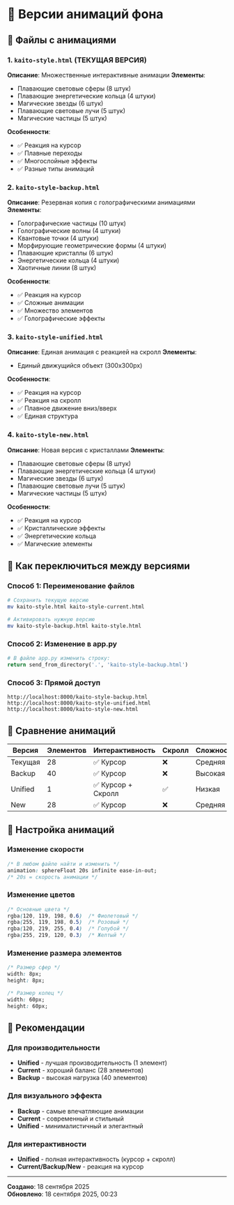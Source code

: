 # 🎨 Версии анимаций фона

## 📁 Файлы с анимациями

### 1. `kaito-style.html` (ТЕКУЩАЯ ВЕРСИЯ)
**Описание**: Множественные интерактивные анимации
**Элементы**:
- Плавающие световые сферы (8 штук)
- Плавающие энергетические кольца (4 штуки)
- Магические звезды (6 штук)
- Плавающие световые лучи (5 штук)
- Магические частицы (5 штук)

**Особенности**:
- ✅ Реакция на курсор
- ✅ Плавные переходы
- ✅ Многослойные эффекты
- ✅ Разные типы анимаций

### 2. `kaito-style-backup.html`
**Описание**: Резервная копия с голографическими анимациями
**Элементы**:
- Голографические частицы (10 штук)
- Голографические волны (4 штуки)
- Квантовые точки (4 штуки)
- Морфирующие геометрические формы (4 штуки)
- Плавающие кристаллы (6 штук)
- Энергетические кольца (4 штуки)
- Хаотичные линии (8 штук)

**Особенности**:
- ✅ Реакция на курсор
- ✅ Сложные анимации
- ✅ Множество элементов
- ✅ Голографические эффекты

### 3. `kaito-style-unified.html`
**Описание**: Единая анимация с реакцией на скролл
**Элементы**:
- Единый движущийся объект (300x300px)

**Особенности**:
- ✅ Реакция на курсор
- ✅ Реакция на скролл
- ✅ Плавное движение вниз/вверх
- ✅ Единая структура

### 4. `kaito-style-new.html`
**Описание**: Новая версия с кристаллами
**Элементы**:
- Плавающие световые сферы (8 штук)
- Плавающие энергетические кольца (4 штуки)
- Магические звезды (6 штук)
- Плавающие световые лучи (5 штук)
- Магические частицы (5 штук)

**Особенности**:
- ✅ Реакция на курсор
- ✅ Кристаллические эффекты
- ✅ Энергетические кольца
- ✅ Магические элементы

## 🎯 Как переключиться между версиями

### Способ 1: Переименование файлов
```bash
# Сохранить текущую версию
mv kaito-style.html kaito-style-current.html

# Активировать нужную версию
mv kaito-style-backup.html kaito-style.html
```

### Способ 2: Изменение в app.py
```python
# В файле app.py изменить строку:
return send_from_directory('.', 'kaito-style-backup.html')
```

### Способ 3: Прямой доступ
```
http://localhost:8000/kaito-style-backup.html
http://localhost:8000/kaito-style-unified.html
http://localhost:8000/kaito-style-new.html
```

## 🎨 Сравнение анимаций

| Версия | Элементов | Интерактивность | Скролл | Сложность |
|--------|-----------|-----------------|--------|-----------|
| Текущая | 28 | ✅ Курсор | ❌ | Средняя |
| Backup | 40 | ✅ Курсор | ❌ | Высокая |
| Unified | 1 | ✅ Курсор + Скролл | ✅ | Низкая |
| New | 28 | ✅ Курсор | ❌ | Средняя |

## 🔧 Настройка анимаций

### Изменение скорости
```css
/* В любом файле найти и изменить */
animation: sphereFloat 20s infinite ease-in-out;
/* 20s = скорость анимации */
```

### Изменение цветов
```css
/* Основные цвета */
rgba(120, 119, 198, 0.6)  /* Фиолетовый */
rgba(255, 119, 198, 0.5)  /* Розовый */
rgba(120, 219, 255, 0.4)  /* Голубой */
rgba(255, 219, 120, 0.3)  /* Желтый */
```

### Изменение размера элементов
```css
/* Размер сфер */
width: 8px;
height: 8px;

/* Размер колец */
width: 60px;
height: 60px;
```

## 🚀 Рекомендации

### Для производительности
- **Unified** - лучшая производительность (1 элемент)
- **Current** - хороший баланс (28 элементов)
- **Backup** - высокая нагрузка (40 элементов)

### Для визуального эффекта
- **Backup** - самые впечатляющие анимации
- **Current** - современный и стильный
- **Unified** - минималистичный и элегантный

### Для интерактивности
- **Unified** - полная интерактивность (курсор + скролл)
- **Current/Backup/New** - реакция на курсор

---
**Создано**: 18 сентября 2025  
**Обновлено**: 18 сентября 2025, 00:23
